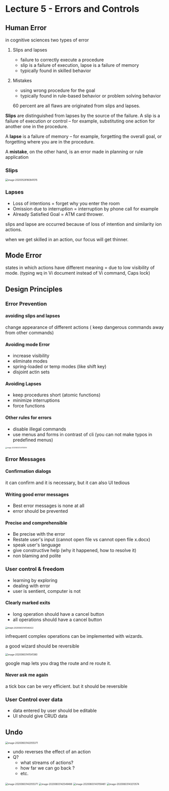# Lecture 5 - Errors and Controls 

## Human Error

in cognitive sciences two types of error

1. Slips and lapses

   - failure to correctly execute a procedure
   - slip is a failure of execution, lapse is a failure of memory
   - typically found in skilled behavior

2. Mistakes

   - using wrong procedure for the goal
   - typically found in rule-based behavior or problem solving behavior

   60 percent are all flaws are originated from slips and lapses.

**Slips** are distinguished from lapses by the source of the failure. A slip is a failure of execution or control – for example, substituting one action for another one in the procedure.

 A **lapse** is a failure of memory – for example, forgetting the overall goal, or forgetting where you are in the procedure.

 A **mistake**, on the other hand, is an error made in planning or rule application

### Slips

<img src="Lec5.assets/image-20200528160841015.png" alt="image-20200528160841015" style="zoom:50%;" />

### Lapses

- Loss of intentions = forget why you enter the room
- Omission due to interruption = interruption by phone call for example
- Already Satisfied Goal = ATM card thrower. 

slips and lapse are occurred because of loss of intention and similarity ion actions.

when we get skilled in an action, our focus will get thinner. 

## Mode Error

states in which actions have different meaning = due to low visibility of mode. (typing wq in Vi document instead of Vi command, Caps lock)

## Design Principles

### Error Prevention

#### avoiding slips and lapses
change appearance of different actions ( keep dangerous commands away from other commands)

#### Avoiding mode Error
- increase visibility 
- eliminate modes
- spring-loaded or temp modes (like shift key)
- disjoint actin sets

#### Avoiding Lapses
- keep procedures short (atomic functions)
- minimize interruptions 
- force functions

#### Other rules for errors

- disable illegal commands
- use menus and forms in contrast of cli (you can not make typos in predefined menus)

<img src="Lec5.assets/image-20200603134700914.png" alt="image-20200603134700914" style="zoom:33%;" />

### Error Messages

#### Confirmation dialogs

it can confirm and it is necessary, but it can also UI tedious

#### Writing good error messages

- Best error messages is none at all
- error should be prevented 

#### Precise and comprehensible 

- Be precise with the error
- Restate user's input (cannot open file vs cannot open file x.docx)
- speak user's language
- give constructive help (why it happened, how to resolve it)
- non blaming and polite 

### User control & freedom

- learning by exploring
- dealing with error
- user is sentient, computer is not

#### Clearly marked exits

- long operation should have a cancel button
- all operations should have a cancel button

<img src="Lec5.assets/image-20200603141346422.png" alt="image-20200603141346422" style="zoom:43%;" />

infrequent complex operations can be implemented with wizards. 

a good wizard should be reversible

<img src="Lec5.assets/image-20200603141541380.png" alt="image-20200603141541380" style="zoom:50%;" />

google map lets you drag the route and re route it. 

#### Never ask me again

a tick box can be very efficient. but it should be reversible  

 ### User Control over data

- data entered by user should be editable
- UI should give CRUD data

## Undo

<img src="Lec5.assets/image-20200603142055371.png" alt="image-20200603142055371" style="zoom:50%;" />

- undo reverses the effect of an action
- Q?
  - what streams of actions?
  - how far we can go back ?
  - etc. 



<img src="Lec5.assets/image-20200603142055371.png" alt="image-20200603142055371" style="zoom:50%;" />

 <img src="Lec5.assets/image-20200603142549488.png" alt="image-20200603142549488" style="zoom:50%;" />

<img src="Lec5.assets/image-20200603143159461.png" alt="image-20200603143159461" style="zoom:50%;" />

<img src="Lec5.assets/image-20200603143213574.png" alt="image-20200603143213574" style="zoom:50%;" />

